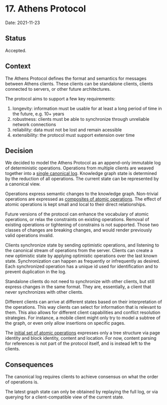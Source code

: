 # 17. Athens Protocol

Date: 2021-11-23


## Status

Accepted.


## Context

The Athens Protocol defines the format and semantics for messages between Athens clients.
These clients can be standalone clients, clients connected to servers, or other future architectures.

The protocol aims to support a few key requirements:
  1. longevity: information must be usable for at least a long period of time in the future, e.g. 10+ years
  2. robustness: clients must be able to synchronize through unreliable network connections
  3. reliability: data must not be lost and remain acessible
  4. extensibility: the protocol must support extension over time


## Decision

We decided to model the Athens Protocol as an append-only immutable log of deterministic operations.
Operations from multiple clients are weaved together into a [single canonical log](0013-event-log.md).
Knowledge graph state is determined by the reduction of all operations.
The current state can be represented by a canonical view.

Operations express semantic changes to the knowledge graph.
Non-trivial operations are expressed as [composites of atomic operations](0010-atomic-composite-grapth-operations.md).
The effect of atomic operations is kept small and local to their direct relationships.

Future versions of the protocol can enhance the vocabulary of atomic operations, or relax the constraints on existing operations.
Removal of existing operations or tightening of constrains is not supported.
Those two classes of changes are breaking changes, and would render previously valid operations invalid.

Clients synchronize state by sending optimistic operations, and listening to the canonical stream of operations from the server.
Clients can create a new optimistic state by applying optimistic operations over the last known state.
Synchronization can happen as frequently or infrequently as desired.
Each synchronized operation has a unique id used for identification and to prevent duplication in the log.

Standalone clients do not need to synchronize with other clients, but still express changes in the same format.
They are, essentially, a client that never synchronizes with other clients.

Different clients can arrive at different states based on their interpretation of the operations.
This way clients can select for information that is relevant to them.
This also allows for different client capabilities and conflict resolution strategies.
For instance, a mobile client might only try to model a subtree of the graph, or even only allow insertions on specific pages.

The [initial set of atomic operations](0010-atomic-composite-grapth-operations.md) expresses only a tree structure via page identity and block identity, content and location.
For now, content parsing for references is not part of the protocol itself, and is instead left to the clients.


## Consequences

The canonical log requires clients to achieve consensus on what the order of operations is.

The latest graph state can only be obtained by replaying the full log, or via querying for a client-compatible view of the current state.

